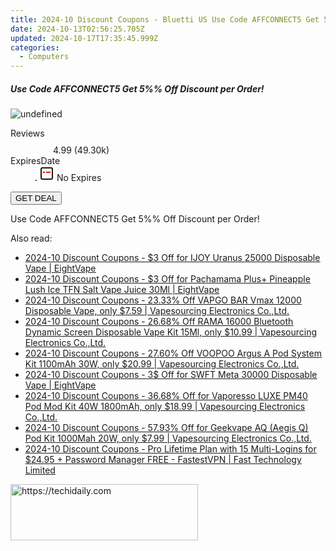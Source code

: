 ```yaml
---
title: 2024-10 Discount Coupons - Bluetti US Use Code AFFCONNECT5 Get 5%% Off Discount per Order!
date: 2024-10-13T02:56:25.705Z
updated: 2024-10-17T17:35:45.999Z
categories:
  - Computers
---
```


<div class="max-w-4xl mx-auto grid grid-cols-1 lg:max-w-5xl lg:gap-x-20 lg:grid-cols-2">
  <div class="relative p-3 col-start-1 row-start-1 flex flex-col-reverse rounded-lg bg-gradient-to-t from-black/75 via-black/0 sm:bg-none sm:row-start-2 sm:p-0 lg:row-start-1">
    <h5 class="mt-1 text-lg font-semibold text-white sm:text-slate-900 md:text-2xl dark:sm:text-white">Use Code AFFCONNECT5 Get 5%% Off Discount per Order!</h5>
  </div>
  
  <div class="col-start-1 col-end-3 row-start-1 grid gap-4 sm:mb-6 sm:grid-cols-4 lg:col-start-2 lg:row-span-6 lg:row-end-6 lg:mb-0 lg:gap-6">
      <img src="https://cdn3.impact.com//display-logo-via-campaign/17108.gif" onClick="javascript:window.open(decodeURIComponent('https%3A%2F%2Fbluettius.sjv.io%2Fc%2F5597632%2F2127713%2F17108'), '_blank');void(0);" alt="undefined" class="h-60 w-full rounded-lg object-cover sm:col-span-2 sm:h-52 lg:col-span-full" loading="lazy" />
    
  </div>
  <dl class="row-start-2 mt-4 flex items-center text-xs font-medium sm:row-start-3 sm:mt-1 md:mt-2.5 lg:row-start-2">
    <dt class="sr-only">Reviews</dt>
    <dd class="flex items-center text-indigo-600 dark:text-indigo-400">
      <svg width="24" height="24" fill="none" aria-hidden="true" class="mr-1 stroke-current dark:stroke-indigo-500">
        <path d="m12 5 2 5h5l-4 4 2.103 5L12 16l-5.103 3L9 14l-4-4h5l2-5Z" stroke-width="2" stroke-linecap="round" stroke-linejoin="round" />
      </svg>
      <span>4.99 <span class="font-normal text-slate-400">(49.30k)</span></span>
    </dd>
    <dt class="sr-only">ExpiresDate</dt>
    <dd class="flex items-center">
      <svg width="2" height="2" aria-hidden="true" fill="currentColor" class="mx-3 text-slate-300">
        <circle cx="1" cy="1" r="1" />
      </svg>
      <svg width="24" height="24" viewBox="0 0 24 24" fill="none" stroke="currentColor" stroke-width="2">
        <rect x="3" y="3" width="18" height="18" rx="2" fill="#fff" />
        <path d="M6 10L18 10" stroke="red" stroke-width="2" fill="none" />
        <path d="M10 6L10 18" stroke="#fff" stroke-width="2" fill="none" />
      </svg>
      No Expires    </dd>
  </dl>
  <div class="col-start-1 row-start-3 mt-4 self-center sm:col-start-2 sm:row-span-2 sm:row-start-2 sm:mt-0 lg:col-start-1 lg:row-start-3 lg:row-end-4 lg:mt-6">
    <button type="button" onClick="javascript:window.open(decodeURIComponent('https%3A%2F%2Fbluettius.sjv.io%2Fc%2F5597632%2F2127713%2F17108'), '_blank');void(0);" class="rounded-lg bg-red-600 px-3 py-2 text-sm font-medium leading-6 text-white">GET DEAL</button>
  </div>
  <p class="col-start-1 mt-4 text-sm leading-6 sm:col-span-2 lg:col-span-1 lg:row-start-4 lg:mt-6 dark:text-slate-400">
    Use Code AFFCONNECT5 Get 5%% Off Discount per Order!  </p>
</div>

<span class="atpl-alsoreadstyle">Also read:</span>
<div><ul>
<li><a href="https://coupons.techidaily.com/coupon-1123215-share-59344-sale/"><u>2024-10 Discount Coupons - $3 Off for IJOY Uranus 25000 Disposable Vape | EightVape</u></a></li>
<li><a href="https://coupons.techidaily.com/coupon-1123217-share-59344-sale/"><u>2024-10 Discount Coupons - $3 Off for Pachamama Plus+ Pineapple Lush Ice TFN Salt Vape Juice 30Ml | EightVape</u></a></li>
<li><a href="https://coupons.techidaily.com/coupon-1104595-share-90958-sale/"><u>2024-10 Discount Coupons - 23.33% Off VAPGO BAR Vmax 12000 Disposable Vape, only $7.59 | Vapesourcing Electronics Co.,Ltd.</u></a></li>
<li><a href="https://coupons.techidaily.com/coupon-1104216-share-90958-sale/"><u>2024-10 Discount Coupons - 26.68% Off RAMA 16000 Bluetooth Dynamic Screen Disposable Vape Kit 15Ml, only $10.99 | Vapesourcing Electronics Co.,Ltd.</u></a></li>
<li><a href="https://coupons.techidaily.com/coupon-1122208-share-90958-sale/"><u>2024-10 Discount Coupons - 27.60% Off VOOPOO Argus A Pod System Kit 1100mAh 30W, only $20.99 | Vapesourcing Electronics Co.,Ltd.</u></a></li>
<li><a href="https://coupons.techidaily.com/coupon-1122229-share-59344-sale/"><u>2024-10 Discount Coupons - 3$ Off for SWFT Meta 30000 Disposable Vape | EightVape</u></a></li>
<li><a href="https://coupons.techidaily.com/coupon-718521-share-90958-sale/"><u>2024-10 Discount Coupons - 36.68% Off for Vaporesso LUXE PM40 Pod Mod Kit 40W 1800mAh, only $18.99 | Vapesourcing Electronics Co.,Ltd.</u></a></li>
<li><a href="https://coupons.techidaily.com/coupon-1036502-share-90958-sale/"><u>2024-10 Discount Coupons - 57.93% Off for Geekvape AQ (Aegis Q) Pod Kit 1000Mah 20W, only $7.99 | Vapesourcing Electronics Co.,Ltd.</u></a></li>
<li><a href="https://coupons.techidaily.com/coupon-1122040-share-79370-sale/"><u>2024-10 Discount Coupons - Pro Lifetime Plan with 15 Multi-Logins for $24.95 + Password Manager FREE - FastestVPN | Fast Technology Limited</u></a></li>
</ul></div>

<ins class="adsbygoogle"
      style="display:block"
      data-ad-client="ca-pub-7571918770474297"
      data-ad-slot="8358498916"
      data-ad-format="auto"
      data-full-width-responsive="true"></ins>
    

<!-- affiliate ads begin -->
<a href="https://homestyler.sjv.io/c/5597632/1943648/22993" target="_top" id="1943648">
  <img src="//a.impactradius-go.com/display-ad/22993-1943648" border="0" alt="https://techidaily.com" width="300" height="90"/>
</a>
<img height="0" width="0" src="https://homestyler.sjv.io/i/5597632/1943648/22993" style="position:absolute;visibility:hidden;" border="0" />
<!-- affiliate ads end -->

